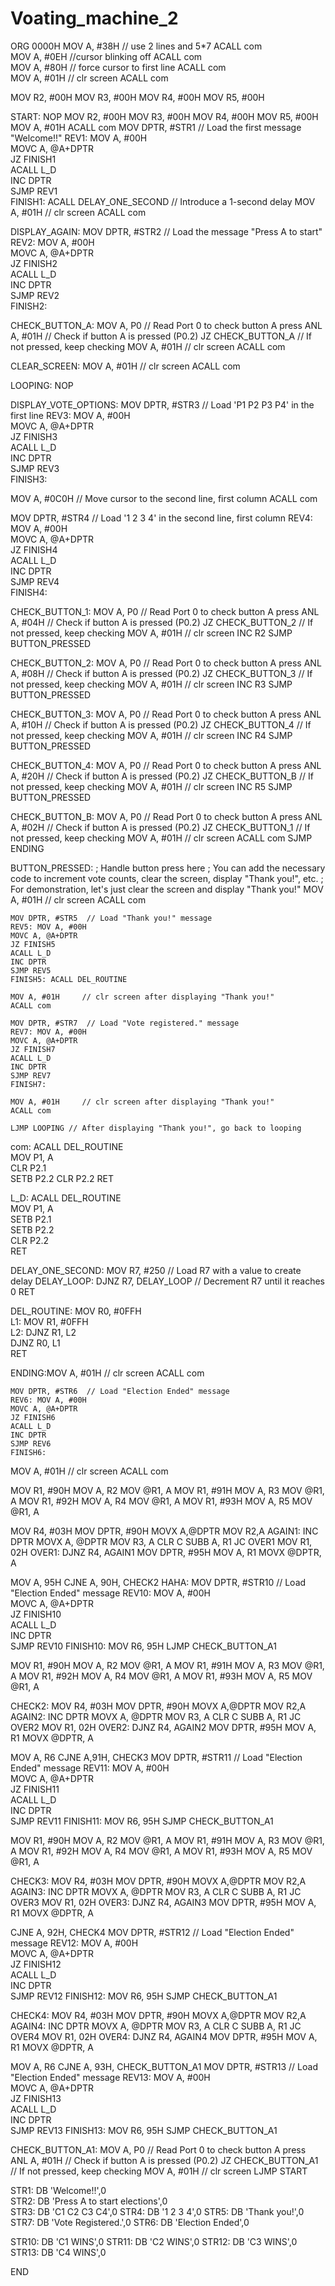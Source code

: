 # Voating_machine_2
ORG 0000H
MOV A, #38H     // use 2 lines and 5*7 
ACALL com    
MOV A, #0EH   //cursor blinking off 
ACALL com    
MOV A, #80H   // force cursor to first line 
ACALL com  
MOV A, #01H     // clr screen
ACALL com 


MOV R2, #00H
MOV R3, #00H
MOV R4, #00H
MOV R5, #00H


START: NOP
MOV R2, #00H
MOV R3, #00H
MOV R4, #00H
MOV R5, #00H
MOV A, #01H
ACALL com
MOV DPTR, #STR1  // Load the first message "Welcome!!"
REV1: MOV A, #00H   
MOVC A, @A+DPTR    
JZ FINISH1      
ACALL L_D    
INC DPTR    
SJMP REV1    
FINISH1: ACALL DELAY_ONE_SECOND  // Introduce a 1-second delay
MOV A, #01H     // clr screen
ACALL com   

DISPLAY_AGAIN:
MOV DPTR, #STR2  // Load the message "Press A to start"
REV2: MOV A, #00H   
MOVC A, @A+DPTR    
JZ FINISH2      
ACALL L_D    
INC DPTR    
SJMP REV2    
FINISH2: 

CHECK_BUTTON_A:
MOV A, P0      // Read Port 0 to check button A press
ANL A, #01H    // Check if button A is pressed (P0.2)
JZ CHECK_BUTTON_A   // If not pressed, keep checking
MOV A, #01H     // clr screen
ACALL com   

CLEAR_SCREEN:
MOV A, #01H     // clr screen
ACALL com  

LOOPING: NOP

DISPLAY_VOTE_OPTIONS:
MOV DPTR, #STR3  // Load 'P1 P2 P3 P4' in the first line
REV3: MOV A, #00H   
MOVC A, @A+DPTR    
JZ FINISH3      
ACALL L_D    
INC DPTR    
SJMP REV3    
FINISH3:

MOV A, #0C0H    // Move cursor to the second line, first column
ACALL com

MOV DPTR, #STR4  // Load '1 2 3 4' in the second line, first column
REV4: MOV A, #00H   
MOVC A, @A+DPTR    
JZ FINISH4      
ACALL L_D    
INC DPTR    
SJMP REV4    
FINISH4:

CHECK_BUTTON_1:
MOV A, P0      // Read Port 0 to check button A press
ANL A, #04H    // Check if button A is pressed (P0.2)
JZ CHECK_BUTTON_2   // If not pressed, keep checking
MOV A, #01H     // clr screen
INC R2
SJMP BUTTON_PRESSED


CHECK_BUTTON_2:
MOV A, P0      // Read Port 0 to check button A press
ANL A, #08H    // Check if button A is pressed (P0.2)
JZ CHECK_BUTTON_3   // If not pressed, keep checking
MOV A, #01H     // clr screen
INC R3
SJMP BUTTON_PRESSED

CHECK_BUTTON_3:
MOV A, P0      // Read Port 0 to check button A press
ANL A, #10H    // Check if button A is pressed (P0.2)
JZ CHECK_BUTTON_4   // If not pressed, keep checking
MOV A, #01H     // clr screen
INC R4
SJMP BUTTON_PRESSED


CHECK_BUTTON_4:
MOV A, P0      // Read Port 0 to check button A press
ANL A, #20H    // Check if button A is pressed (P0.2)
JZ CHECK_BUTTON_B   // If not pressed, keep checking
MOV A, #01H     // clr screen
INC R5
SJMP BUTTON_PRESSED

CHECK_BUTTON_B:
MOV A, P0      // Read Port 0 to check button A press
ANL A, #02H    // Check if button A is pressed (P0.2)
JZ CHECK_BUTTON_1   // If not pressed, keep checking
MOV A, #01H     // clr screen
ACALL com
SJMP ENDING

BUTTON_PRESSED:
    ; Handle button press here
    ; You can add the necessary code to increment vote counts, clear the screen, display "Thank you!", etc.
    ; For demonstration, let's just clear the screen and display "Thank you!"
    MOV A, #01H     // clr screen
    ACALL com
    
    MOV DPTR, #STR5  // Load "Thank you!" message
    REV5: MOV A, #00H   
    MOVC A, @A+DPTR    
    JZ FINISH5      
    ACALL L_D    
    INC DPTR    
    SJMP REV5    
    FINISH5: ACALL DEL_ROUTINE
    
    MOV A, #01H     // clr screen after displaying "Thank you!"
    ACALL com
	
	MOV DPTR, #STR7  // Load "Vote registered." message
    REV7: MOV A, #00H   
    MOVC A, @A+DPTR    
    JZ FINISH7      
    ACALL L_D    
    INC DPTR    
    SJMP REV7    
    FINISH7:
    
    MOV A, #01H     // clr screen after displaying "Thank you!"
    ACALL com

    LJMP LOOPING // After displaying "Thank you!", go back to looping

com: ACALL DEL_ROUTINE  
MOV P1, A   
CLR P2.1   
SETB P2.2
CLR P2.2
RET    

L_D: ACALL DEL_ROUTINE  
MOV P1, A      
SETB P2.1     
SETB P2.2     
CLR P2.2     
RET       

DELAY_ONE_SECOND:
    MOV R7, #250    // Load R7 with a value to create delay
DELAY_LOOP:
    DJNZ R7, DELAY_LOOP  // Decrement R7 until it reaches 0
    RET

DEL_ROUTINE: MOV R0, #0FFH  
L1: MOV R1, #0FFH   
L2: DJNZ R1, L2    
DJNZ R0, L1     
RET  


ENDING:MOV A, #01H     // clr screen
    ACALL com
    
    MOV DPTR, #STR6  // Load "Election Ended" message
    REV6: MOV A, #00H   
    MOVC A, @A+DPTR    
    JZ FINISH6      
    ACALL L_D    
    INC DPTR    
    SJMP REV6
	FINISH6:

MOV A, #01H     // clr screen
ACALL com 

MOV R1, #90H
MOV A, R2
MOV @R1, A
MOV R1, #91H
MOV A, R3
MOV @R1, A
MOV R1, #92H
MOV A, R4
MOV @R1, A
MOV R1, #93H
MOV A, R5
MOV @R1, A


MOV R4, #03H
MOV DPTR, #90H
MOVX A,@DPTR
MOV R2,A
AGAIN1: INC DPTR
MOVX A, @DPTR
MOV R3, A
CLR C
SUBB A, R1
JC OVER1
MOV R1, 02H
OVER1: DJNZ R4, AGAIN1
MOV DPTR, #95H
MOV A, R1
MOVX @DPTR, A


MOV A, 95H
CJNE A, 90H, CHECK2
HAHA: MOV DPTR, #STR10  // Load "Election Ended" message
    REV10: MOV A, #00H   
    MOVC A, @A+DPTR    
    JZ FINISH10      
    ACALL L_D    
    INC DPTR    
    SJMP REV10
	FINISH10: MOV R6, 95H
	LJMP CHECK_BUTTON_A1

MOV R1, #90H
MOV A, R2
MOV @R1, A
MOV R1, #91H
MOV A, R3
MOV @R1, A
MOV R1, #92H
MOV A, R4
MOV @R1, A
MOV R1, #93H
MOV A, R5
MOV @R1, A

CHECK2:
MOV R4, #03H
MOV DPTR, #90H
MOVX A,@DPTR
MOV R2,A
AGAIN2: INC DPTR
MOVX A, @DPTR
MOV R3, A
CLR C
SUBB A, R1
JC OVER2
MOV R1, 02H
OVER2: DJNZ R4, AGAIN2
MOV DPTR, #95H
MOV A, R1
MOVX @DPTR, A

	
MOV A, R6
CJNE A,91H, CHECK3
MOV DPTR, #STR11  // Load "Election Ended" message
    REV11: MOV A, #00H   
    MOVC A, @A+DPTR    
    JZ FINISH11      
    ACALL L_D    
    INC DPTR    
    SJMP REV11
	FINISH11: MOV R6, 95H
	SJMP CHECK_BUTTON_A1

MOV R1, #90H
MOV A, R2
MOV @R1, A
MOV R1, #91H
MOV A, R3
MOV @R1, A
MOV R1, #92H
MOV A, R4
MOV @R1, A
MOV R1, #93H
MOV A, R5
MOV @R1, A
	
CHECK3:
MOV R4, #03H
MOV DPTR, #90H
MOVX A,@DPTR
MOV R2,A
AGAIN3: INC DPTR
MOVX A, @DPTR
MOV R3, A
CLR C
SUBB A, R1
JC OVER3
MOV R1, 02H
OVER3: DJNZ R4, AGAIN3
MOV DPTR, #95H
MOV A, R1
MOVX @DPTR, A

CJNE A, 92H, CHECK4
MOV DPTR, #STR12  // Load "Election Ended" message
    REV12: MOV A, #00H   
    MOVC A, @A+DPTR    
    JZ FINISH12      
    ACALL L_D    
    INC DPTR    
    SJMP REV12
	FINISH12: MOV R6, 95H
	SJMP CHECK_BUTTON_A1



CHECK4:
MOV R4, #03H
MOV DPTR, #90H
MOVX A,@DPTR
MOV R2,A
AGAIN4: INC DPTR
MOVX A, @DPTR
MOV R3, A
CLR C
SUBB A, R1
JC OVER4
MOV R1, 02H
OVER4: DJNZ R4, AGAIN4
MOV DPTR, #95H
MOV A, R1
MOVX @DPTR, A

MOV A, R6
CJNE A, 93H, CHECK_BUTTON_A1
MOV DPTR, #STR13  // Load "Election Ended" message
    REV13: MOV A, #00H   
    MOVC A, @A+DPTR    
    JZ FINISH13      
    ACALL L_D    
    INC DPTR    
    SJMP REV13
	FINISH13: MOV R6, 95H
	SJMP CHECK_BUTTON_A1

CHECK_BUTTON_A1:
MOV A, P0      // Read Port 0 to check button A press
ANL A, #01H    // Check if button A is pressed (P0.2)
JZ CHECK_BUTTON_A1   // If not pressed, keep checking
MOV A, #01H     // clr screen
LJMP START   


STR1: DB 'Welcome!!',0  
STR2: DB 'Press A to start elections',0  
STR3: DB 'C1 C2 C3 C4',0
STR4: DB '1  2  3  4',0
STR5: DB 'Thank you!',0
STR7: DB 'Vote Registered.',0
STR6: DB 'Election Ended',0
	
STR10: DB 'C1 WINS',0
STR11: DB 'C2 WINS',0
STR12: DB 'C3 WINS',0
STR13: DB 'C4 WINS',0
	

    


END
